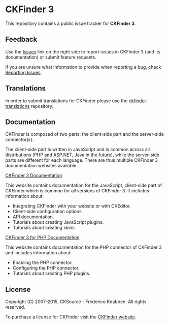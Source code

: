 # CKFinder 3

This repository contains a public issue tracker for **CKFinder 3**.

## Feedback

Use the [Issues](https://github.com/ckfinder/ckfinder/issues) link on the right side to report issues in CKFinder 3 
(and its documentation) or submit feature requests.

If you are unsure what information to provide when reporting a bug, check [Reporting Issues](http://docs.cksource.com/ckfinder3/#!/guide/dev_issues_readme).

## Translations

In order to submit translations for CKFinder please use the 
[ckfinder-translations](https://github.com/ckfinder/ckfinder-translations) repository. 

## Documentation

CKFinder is composed of two parts: the client-side part and the server-side connector(s).

The client-side part is written in JavaScript and is common across all distributions (PHP and ASP.NET, Java in the future), while
the server-side parts are different for each language. There are thus multiple CKFinder 3 documentation websites available. 

[CKFinder 3 Documentation](http://docs.cksource.com/ckfinder3/)
 
This website contains documentation for the JavaScript, client-side part of CKFinder which is common for all versions of CKFinder 3.
It includes information about:

 * Integrating CKFinder with your website or with CKEditor.
 * Client-side configuration options.
 * API documentation.
 * Tutorials about creating JavaScript plugins.
 * Tutorials about creating skins. 

[CKFinder 3 for PHP Documentation](http://docs.cksource.com/ckfinder3-php/)

This website contains documentation for the PHP connector of CKFinder 3 and includes information about:

 * Enabling the PHP connector.
 * Configuring the PHP connector.
 * Tutorials about creating PHP plugins.

## License

Copyright (C) 2007-2015, CKSource - Frederico Knabben. All rights reserved.

To purchase a license for CKFinder visit the [CKFinder website](http://cksource.com/ckfinder).
